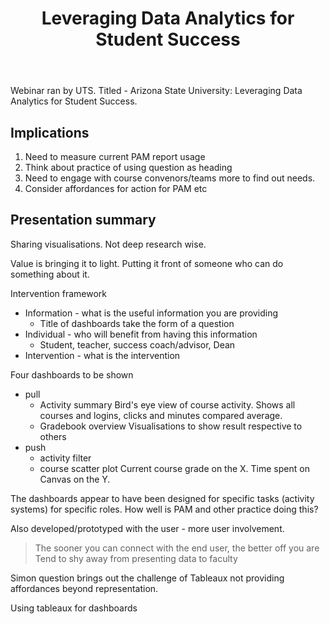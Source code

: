﻿---
title: Leveraging Data Analytics for Student Success
---
Webinar ran by UTS. Titled - Arizona State University: Leveraging Data Analytics for Student Success.

## Implications

1. Need to measure current PAM report usage
2. Think about practice of using question as heading 
3. Need to engage with course convenors/teams more to find out needs.
4. Consider affordances for action for PAM etc

## Presentation summary

Sharing visualisations.  Not deep research wise.

Value is bringing it to light. Putting it front of someone who can do something about it.

Intervention framework
- Information - what is the useful information you are providing
  - Title of dashboards take the form of a question
- Individual - who will benefit from having this information
  - Student, teacher, success coach/advisor, Dean
- Intervention - what is the intervention

Four dashboards to be shown
- pull
  - Activity summary
    Bird's eye view of course activity. Shows all courses and logins, clicks and minutes compared average. 
  - Gradebook overview
    Visualisations to show result respective to others
- push
  - activity filter
  - course scatter plot
    Current course grade on the X.  Time spent on Canvas on the Y.

The dashboards appear to have been designed for specific tasks (activity systems) for specific roles.  How well is PAM and other practice doing this?

Also developed/prototyped with the user - more user involvement. 
> The sooner you can connect with the end user, the better off you are
> Tend to shy away from presenting data to faculty

Simon question brings out the challenge of Tableaux not providing affordances beyond representation.

Using tableaux for dashboards
